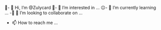 👋- 👋 Hi, I’m @Zulycard
👀- 👀 I’m interested in ...
😐- 🌱 I’m currently learning ...
-💞 💞️ I’m looking to collaborate on ...
- 📫 How to reach me ...

<!---
Zulycard/Zulycard is a ✨ special ✨ repository because its `README.md` (this file) appears on your GitHub profile.
You can click the Preview link to take a look at your changes.
--->
